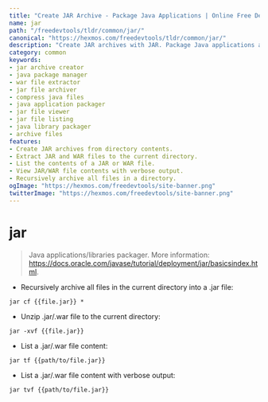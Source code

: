 ```yaml
---
title: "Create JAR Archive - Package Java Applications | Online Free DevTools by Hexmos"
name: jar
path: "/freedevtools/tldr/common/jar/"
canonical: "https://hexmos.com/freedevtools/tldr/common/jar/"
description: "Create JAR archives with JAR. Package Java applications and libraries efficiently for distribution. Free online tool, no registration required. Easily compress files."
category: common
keywords:
- jar archive creator
- java package manager
- war file extractor
- jar file archiver
- compress java files
- java application packager
- jar file viewer
- jar file listing
- java library packager
- archive files
features:
- Create JAR archives from directory contents.
- Extract JAR and WAR files to the current directory.
- List the contents of a JAR or WAR file.
- View JAR/WAR file contents with verbose output.
- Recursively archive all files in a directory.
ogImage: "https://hexmos.com/freedevtools/site-banner.png"
twitterImage: "https://hexmos.com/freedevtools/site-banner.png"
---
```


# jar

> Java applications/libraries packager.
> More information: <https://docs.oracle.com/javase/tutorial/deployment/jar/basicsindex.html>.

- Recursively archive all files in the current directory into a .jar file:

`jar cf {{file.jar}} *`

- Unzip .jar/.war file to the current directory:

`jar -xvf {{file.jar}}`

- List a .jar/.war file content:

`jar tf {{path/to/file.jar}}`

- List a .jar/.war file content with verbose output:

`jar tvf {{path/to/file.jar}}`
